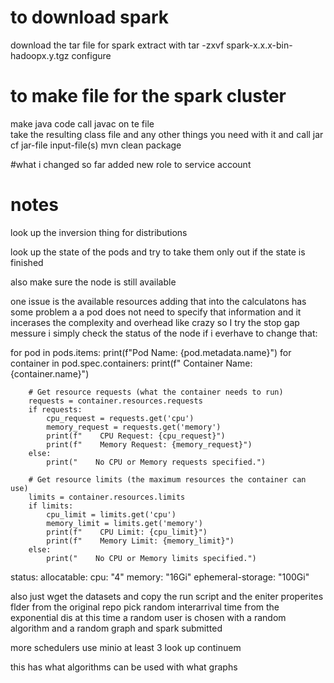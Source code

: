 # to download spark
download the tar file for spark
extract with tar -zxvf spark-x.x.x-bin-hadoopx.y.tgz
configure

# to make file for the spark cluster
make java code
call javac on te file  
take the resulting class file and any other things you need with it and call
jar cf jar-file input-file(s)
mvn clean package

#what i changed so far
added new role to service account
# notes

look up the inversion thing for distributions

look up the state of the pods and try to take them only out if the state is finished

also make sure the node is still available

one issue is the available resources adding that into the calculatons has some problem a a pod does not need to specify that information and it incerases the complexity and overhead like crazy so I try the stop gap messure i simply check the status of the node if i everhave to change that:

for pod in pods.items:
    print(f"Pod Name: {pod.metadata.name}")
    for container in pod.spec.containers:
        print(f"  Container Name: {container.name}")
        
        # Get resource requests (what the container needs to run)
        requests = container.resources.requests
        if requests:
            cpu_request = requests.get('cpu')
            memory_request = requests.get('memory')
            print(f"    CPU Request: {cpu_request}")
            print(f"    Memory Request: {memory_request}")
        else:
            print("    No CPU or Memory requests specified.")
        
        # Get resource limits (the maximum resources the container can use)
        limits = container.resources.limits
        if limits:
            cpu_limit = limits.get('cpu')
            memory_limit = limits.get('memory')
            print(f"    CPU Limit: {cpu_limit}")
            print(f"    Memory Limit: {memory_limit}")
        else:
            print("    No CPU or Memory limits specified.")

status:
  allocatable:
    cpu: "4"
    memory: "16Gi"
    ephemeral-storage: "100Gi"

also just wget the datasets and copy the run script and the eniter properites flder from the original repo pick 
random interarrival time from the exponential dis at this time a random user is chosen with a random algorithm and a random graph and spark submitted

more schedulers
use minio
at least 3
look up continuem

this has what algorithms can be used with what graphs

